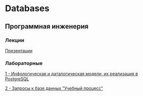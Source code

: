 # Databases
## Программная инженерия
### Лекции
[Презентации](https://github.com/VeraKasianenko/Database_SE/tree/main/lectures)

### Лабораторные
[1 - Инфологическая и даталогическая модели, их реализация в PostgreSQL](https://github.com/karillisa/Databases/tree/main/Laboratory%20work%201)

[2 - Запросы к базе данных "Учебный процесс"](https://github.com/karillisa/Databases/tree/main/Laboratory%20work%202)

